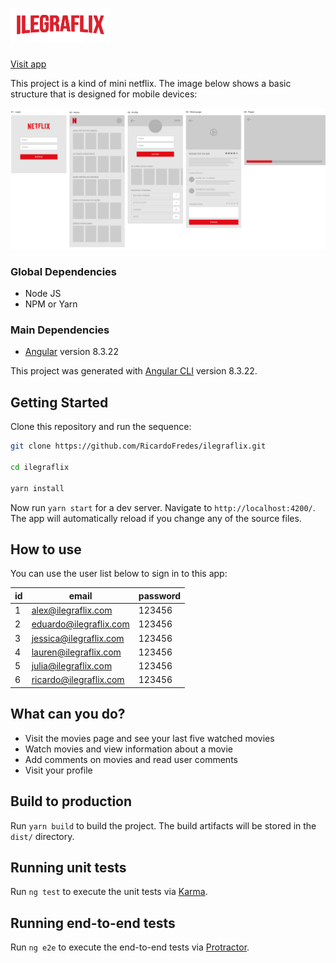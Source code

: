 # <img alt="IlegraFlix" src="https://raw.githubusercontent.com/RicardoFredes/ilegraflix/master/src/assets/logo-min.png" />

[Visit app](https://ilegra-flix.fredes.now.sh/)

This project is a kind of mini netflix. The image below shows a basic structure that is designed for mobile devices:

<img src="https://raw.githubusercontent.com/RicardoFredes/ilegraflix/master/src/assets/mock.png" />

### Global Dependencies

- Node JS
- NPM or Yarn

### Main Dependencies

- [Angular](https://angular.io) version 8.3.22


This project was generated with [Angular CLI](https://github.com/angular/angular-cli) version 8.3.22.

## Getting Started

Clone this repository and run the sequence:

```bash
git clone https://github.com/RicardoFredes/ilegraflix.git

cd ilegraflix

yarn install
```

Now run `yarn start` for a dev server. Navigate to `http://localhost:4200/`. The app will automatically reload if you change any of the source files.

## How to use

You can use the user list below to sign in to this app:

| id | email                     | password |
|----|---------------------------|----------|
| 1  | alex@ilegraflix.com       |  123456  |
| 2  | eduardo@ilegraflix.com    |  123456  |
| 3  | jessica@ilegraflix.com    |  123456  |
| 4  | lauren@ilegraflix.com     |  123456  |
| 5  | julia@ilegraflix.com      |  123456  |
| 6  | ricardo@ilegraflix.com    |  123456  |


## What can you do?

- Visit the movies page and see your last five watched movies
- Watch movies and view information about a movie
- Add comments on movies and read user comments
- Visit your profile


## Build to production

Run `yarn build` to build the project. The build artifacts will be stored in the `dist/` directory.


## Running unit tests

Run `ng test` to execute the unit tests via [Karma](https://karma-runner.github.io).

## Running end-to-end tests

Run `ng e2e` to execute the end-to-end tests via [Protractor](http://www.protractortest.org/).
